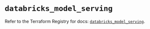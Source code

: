 # `databricks_model_serving`

Refer to the Terraform Registry for docs: [`databricks_model_serving`](https://registry.terraform.io/providers/databricks/databricks/1.40.0/docs/resources/model_serving).
